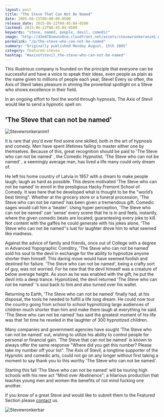 ```yaml
---
layout: post
title: "The Steve That Can Not Be Named"
date: 2005-08-15T00:00:00-0500
release_date: 2015-06-22T08:45:04-0500
lastmod: 2015-06-22T08:45:04-0500
keywords: "steve, named, people, devil, comedic"
image: "http://d3e878vmunx8cm.cloudfront.net/assets/stevewronkeranim1.gif"
permalink: "/p/the-steve-who-can-not-be-named"
summary: "Originally published Monday August, 15th 2005"
category: featured-steves
hashtag: "#axisofstevil_the-steve-who-can-not-be-named"
---
```


[id_1]: http://d3e878vmunx8cm.cloudfront.net/assets/stevewronkeranim1.gif "stevewronkeranim1"[id_2]: http://d3e878vmunx8cm.cloudfront.net/assets/stevewronkermural.jpg "Stevewronkerbar"
This illustrious company is founded on the principle that everyone can be successful and have a voice to speak their ideas, even people as plain as the name given to millions of people each year, Steve! Every so often, the Axis of Stevil takes pleasure in shining the proverbial spotlight on a Steve who shows excellence in their field.

In an ongoing effort to fool the world through hypnosis, The Axis of Stevil would like to send a hypnotic spell on:

## 'The Steve that can not be named' ##

![Stevewronkeranim1][id_1]

It is rare that you'd ever find some one skilled, both in the art of hypnosis and comedy. Men have spent lifetimes failing to master either one by themselves. Because of this, great recognition should be paid to 'The Steve who can not be named' , the Comedic Hypnotist. 'The Steve who can not be named' , a seemingly average man, has lived a life many could only dream of.

He left his home country of Latvia in 1957 with a dream to make people laugh; laugh as hard as possible. This desire motivated 'The Steve who can not be named' to enroll in the prestigious Hacky Fremont School of Comedy. It was here that he developed what is thought to be the "world’s best timing". Whether at the grocery store or a funeral procession, 'The Steve who can not be named' has been given a tremendous gift. Comedic sages would call him a 'beater'. Using hyper perception, 'The Steve who can not be named' can 'sense' every scene that he is in and feels, instantly, where the given comedic beats are located; guaranteeing every joke to kill. Not content with the gaffes he could generate with his jokes alone, 'The Steve who can not be named''s lust for laughter drove him to what seemed like madness.

Against the advice of family and friends, once out of College with a degree in Advanced Yopographic Comditry, 'The Steve who can not be named' sold his soul to the devil in exchange for the ability to hypnotize anyone shorter then himself. This daring move would have seemed foolish and destined for failure. 'The Steve who can not be named', being a crafty sort of guy, was not worried. For he new that the devil himself was a creature of below average height. As soon as he was enabled with the gift, he put the devil into a deep trance. Hypnotized, the devil returned 'The Steve who can not be named' 's soul back to him and also turned over his wallet.

Returning to Earth, 'The Steve who can not be named' finally had, at his disposal, the tools he needed to fulfill a life long dream. He could now tour the country going from school to school hypnotizing large audiences of children much shorter than him and make them laugh at everything he said. 'The Steve who can not be named' has said the greatest moment of his life was that 1st time he reveled in the laughter of 300 hypnotized children.

Many companies and government agencies have sought 'The Steve who can not be named' out, wishing to utilize his ability to control people for personal or financial gain. 'The Steve that can not be named' is known to always offer the same response "Where did you get this number? Please take my number off your list". The Axis of Stevil, a longtime supporter of the Hypnotic and comedic arts, could not go on any longer without first taking a moment to say thank you to this worthy 'The Steve who can not be named'.

Starting this fall 'The Steve who can not be named' will be touring high schools with his new act "Mind over Abstinence"; a hilarious production that teaches young men and women the benefits of not mind fucking one another.

If you know of a great Steve and would like to submit them to the Featured Section please [contact](/contact) us.

![Stevewronkerbar][id_2]
